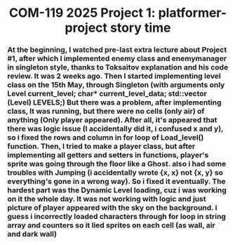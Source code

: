 <h1 align=center> COM-119 2025 Project 1: platformer-project  story time </h1>
<h3>At the beginning, I watched pre-last extra lecture about Project #1, after which I implemented enemy class and enemymanager in singleton style, thanks to Toksaitov explanation and his code review. It was 2 weeks ago.
Then I started implementing level class on the 15th May, through Singleton (with arguments only Level current_level;  char* current_level_data; std::vector (Level) LEVELS;)
But there was a problem, after implementing  class, It was running, but there were no cells (only air) of anything (Only player appeared).
After all, it's appeared that there was logic issue (I accidentally did it, i confused x and y), so i fixed the rows and column in for loop of Load_level() function. 
Then, I tried to make a player class, but after implementing all getters and setters in functions, player's sprite was going through the floor like a Ghost.
also i had some troubles with Jumping (i accidentally wrote {x, x} not {x, y} so everything's gone in a wrong way). So i fixed it eventually.
The hardest part was the Dynamic Level loading, cuz i was working on it the whole day. It was not working with logic and just picture of player appeared with the sky on the background.
i guess i incorrectly loaded characters through for loop in string array and counters so it lied sprites on each cell (as wall, air and dark wall)
</h3> 
